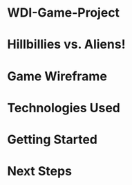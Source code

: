 # WDI-Game-Project

# Hillbillies vs. Aliens!

# Game Wireframe

# Technologies Used

# Getting Started

# Next Steps

